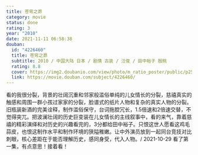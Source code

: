 ```yaml
---
title: 苍穹之昴
category: movie
status: done
rating: 3
year: "2010"
date: 2021-11-11 06:58:38
douban:
  id: "4226460"
  title: 苍穹之昴
  subtitle: 2010 / 中国大陆 日本 / 剧情 古装 / 汪俊 / 田中裕子 殷桃
  rating: 8.8
  cover: https://img2.doubanio.com/view/photo/m_ratio_poster/public/p2525077153.jpg
  link: https://movie.douban.com/subject/4226460/
---
```


看的我很分裂，背景的壮阔沉重和邻家般滥俗单纯的儿女情长的分裂，慈禧真实的触感和周围一群小孩过家家的分裂，脸谱式的纸片人物和复杂的真实人物的分裂。旧瓶装新酒的完美诠释，制作滥俗保守，台词拖腔冗长，1.5倍速和2倍速交替，不觉得突兀。把波澜壮阔的历史巨变装在儿女情长的主线叙事中，看的来气，靠着慈禧的精彩演绎和对历史的兴趣看完的，3分都给田中裕子。只恨这世人愿看这鸡毛蒜皮，也恨这制作水平和制作环境的狭隘稚嫩。让中外演员放到一起同台竞技对比刺眼，核心差距在于能否理解历史，感同身受，代入人物。/ 2021-10-29 看了第一集，有点意思！接着看！
